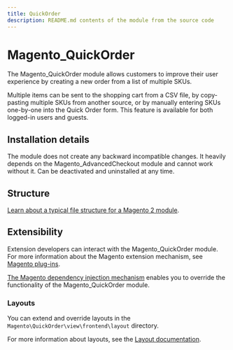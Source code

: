 ```yaml
---
title: QuickOrder
description: README.md contents of the module from the source code
---
```


# Magento_QuickOrder

The Magento_QuickOrder module allows customers to improve their user experience by creating a new order from a list of multiple SKUs.

Multiple items can be sent to the shopping cart from a CSV file, by copy-pasting multiple SKUs from another source, or by manually entering SKUs one-by-one into the Quick Order form. This feature is available for both logged-in users and guests.

## Installation details

The module does not create any backward incompatible changes. It heavily depends on the Magento_AdvancedCheckout module and cannot work without it. Can be deactivated and uninstalled at any time.

## Structure

[Learn about a typical file structure for a Magento 2 module](https://devdocs.magento.com/guides/v2.4/extension-dev-guide/build/module-file-structure.html).

## Extensibility

Extension developers can interact with the Magento_QuickOrder module. For more information about the Magento extension mechanism, see [Magento plug-ins](https://devdocs.magento.com/guides/v2.4/extension-dev-guide/plugins.html).

[The Magento dependency injection mechanism](https://devdocs.magento.com/guides/v2.4/extension-dev-guide/depend-inj.html) enables you to override the functionality of the Magento_QuickOrder module.

### Layouts

You can extend and override layouts in the `Magento\QuickOrder\view\frontend\layout` directory.

For more information about layouts, see the [Layout documentation](https://devdocs.magento.com/guides/v2.4/frontend-dev-guide/layouts/layout-overview.html).

